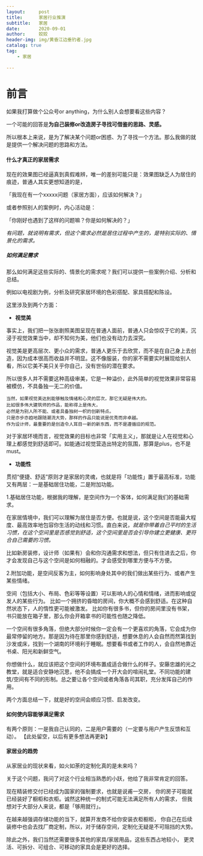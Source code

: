 ```yaml
---
layout:     post
title:      家居行业推演
subtitle:   家居
date:       2020-09-01
author:     姣姣
header-img: img/黄昏江边垂钓者.jpg
catalog: true
tag:
    - 家居
     
---
```

# 前言


如果我打算做个公众号or anything，为什么别人会想要看这些内容？

一个可能的回答是**为自己装修or改造房子寻找可借鉴的思路、灵感。** 

所以根本上来说，是为了解决某个问题or困惑、为了寻找一个方法。那么我做的就是提供一个解决问题的思路和方法。


#### 什么才真正的家居需求


现在的效果图已经逼真到真假难辨，唯一的差别可能只是：效果图缺乏人为居住的痕迹，普通人其实更想知道的是，

「我现在有一个xxxxx问题（家居方面），应该如何解决？」

或者参照别人的案例时，内心活动是：

「你刚好也遇到了这样的问题嘛？你是如何解决的？」

*有问题，就说明有需求，但这个需求必然是居住过程中产生的，是特别实际的、情景化的需求。*


##### 如何满足需求

那么如何满足这些实际的、情景化的需求呢？我们可以提供一些案例介绍、分析和总结。

例如以电视剧为例，分析及研究家居环境的色彩搭配、家具搭配和陈设。

这里涉及到两个方面：


- **视觉美**

事实上，我们把一张张剧照美图呈现在普通人面前，普通人只会惊叹于它的美，沉浸于视觉效果当中，却不知何为美，他们也没有动力去深究。

视觉美是更高层次、更小众的需求，普通人更乐于去欣赏，而不是在自己身上去创造，因为成本很高而收益并不明显。这不像服装，你的家不需要实时展现给别人看，所以它美不美只关乎你自己，没有世俗的潜在要求。

所以很多人并不需要这种高级审美，它是一种溢价，此外简单的视觉效果非常容易被模仿，不具备独一无二的价值。


```
当然，如果视觉美达到能够触及情绪和心灵的层次，那它无疑是伟大的。
比如很多伟大建筑师的作品，能称得上是伟大，
必然是为别人所不能、或者具备独树一帜的创新特点。
只是亦步亦趋地跟随潮流大势，那样的作品只能说是优秀而非卓越。
作为设计师，最重要的是创造令人耳目一新的新东西，而不是遵循旧的规范。

```

对于家居环境而言，视觉效果的目标也非常「实用主义」，那就是让人在视觉和心理上都感觉到舒适即可。如能通过视觉营造出特定的氛围，那算是plus，也不是must。


- **功能性**

贯彻“便捷、舒适”原则才是家居的灵魂，也就是将「功能性」置于最高标准，功能又有两层：一是基础居住功能，二是附加功能。

   1.基础居住功能，根据我的理解，是空间作为一个客体，如何满足我们的基础需求。

   在家居情境中，我们可以理解为居住是否方便。也就是说，这个空间是否能最大程度、最高效率地包容你生活的动线和习惯。直白来说，*就是你带着自己平时的生活习惯，在这个空间里是否感觉到舒适，这个空间里是否会引导你建立更健康、更符合自己需要的习惯。*
      
   比如新房装修，设计师（如果有）会和你沟通需求和想法，但只有住进去之后，你才会发现自己与这个空间是如何相融的。才会感受到哪里方便与不方便。

   2.附加功能，是空间反客为主，如何影响身处其中的我们做出某些行为、或者产生某些情绪。
    
   空间（包括大小、布局、色彩等等设置）可以影响人的心情和情绪，进而影响或促发人的某些行为。
   比如一个拥挤的昏暗的房间，你大概不会感到舒适。在这种自然状态下，人的惰性更可能被激发。
   比如你有很多书，但你的房间里没有书架，书只能放在箱子里，那么你会开箱拿书的可能性也随之降低。

   一个空间有很多角落，但绝大部分时候你一定会有一个更喜欢的角落，它会成为你最常停留的地方。那是因为待在那里你感到舒适，想要休息的人会自然而然第找到沙发或床，找到一个湖南的环境利于睡眠。想要看书或者工作的人，会自然地靠近书桌、阳光和新鲜空气。

   你想做什么，就应该把这个空间的环境布置成适合做什么的样子。安藤忠雄的光之教堂，就是适合安静地沉思，他不会搞成一个开大会的喧闹礼堂。不同功能的建筑/空间有不同的形制。总之要让各个空间或者角落各司其职，充分发挥自己的作用。

两个方面总结一下，就是好的空间会顺应习惯、启发改变。


#### 如何使内容能够满足需求

有两个原则：一是我自己认同的，二是用户需要的（一定要与用户产生反馈和互动）。
【此处留空，以后有更多想法再更新】


#### 家居业的趋势

从家居业的现状来看，如火如荼的定制化真的是未来吗？

关于这个问题，我问了对这个行业相当熟悉的小跃，他给了我非常肯定的回答。

现在精装修交付已经成为国家的强制要求，也就是说甫一交房，
你的房子可能就已经装好了橱柜和衣柜。诚然这种统一的制式可能无法满足所有人的需求，
但我想对于大部分人来说，都是「够用就行」。

在越来越强调存储功能的当下，就算开发商不给你安装衣柜橱柜，
你自己在后续装修中也会去找厂商定制，所以，对于储存空间，定制化无疑是不可阻挡的大势。

除此之外，我们当然还需要很多其他的家具/家居用品，这些东西占地较小，
更灵活、可拆分、可组合、可移动的家具会是更好的选择。





